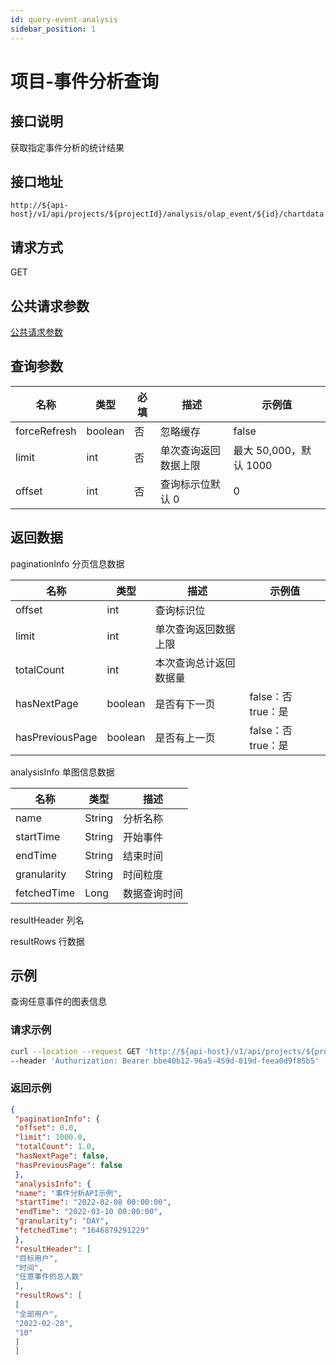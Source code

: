 ```yaml
---
id: query-event-analysis
sidebar_position: 1
---
```


# 项目-事件分析查询

## 接口说明

获取指定事件分析的统计结果

## 接口地址

```
http://${api-host}/v1/api/projects/${projectId}/analysis/olap_event/${id}/chartdata
```

## 请求方式

GET

## 公共请求参数

[公共请求参数](../../open-api#公共请求参数)

## 查询参数

| **名称**     | **类型** | **必填** | **描述**             | **示例值**             |
| ------------ | -------- | -------- | -------------------- | ---------------------- |
| forceRefresh | boolean  | 否       | 忽略缓存             | false                  |
| limit        | int      | 否       | 单次查询返回数据上限 | 最大 50,000，默认 1000 |
| offset       | int      | 否       | 查询标示位默认 0     | 0                      |

## 返回数据

paginationInfo 分页信息数据

| **名称**        | **类型** | **描述**               | **示例值**         |
| --------------- | -------- | ---------------------- | ------------------ |
| offset          | int      | 查询标识位             |                    |
| limit           | int      | 单次查询返回数据上限   |                    |
| totalCount      | int      | 本次查询总计返回数据量 |                    |
| hasNextPage     | boolean  | 是否有下一页           | false：否 true：是 |
| hasPreviousPage | boolean  | 是否有上一页           | false：否 true：是 |

analysisInfo 单图信息数据

| **名称**    | **类型** | **描述**     |
| ----------- | -------- | ------------ |
| name        | String   | 分析名称     |
| startTime   | String   | 开始事件     |
| endTime     | String   | 结束时间     |
| granularity | String   | 时间粒度     |
| fetchedTime | Long     | 数据查询时间 |

resultHeader 列名

resultRows 行数据

## 示例

查询任意事件的图表信息

### 请求示例

```bash
curl --location --request GET 'http://${api-host}/v1/api/projects/${projectId}/analysis/olap_event/${id}/chartdata?forceRefresh=false&offset=0&limit=1000' \
--header 'Authorization: Bearer bbe40b12-96a5-459d-819d-feea0d9f85b5'
```

### 返回示例

```json
{
 "paginationInfo": {
 "offset": 0.0,
 "limit": 1000.0,
 "totalCount": 1.0,
 "hasNextPage": false,
 "hasPreviousPage": false
 },
 "analysisInfo": {
 "name": "事件分析API示例",
 "startTime": "2022-02-08 00:00:00",
 "endTime": "2022-03-10 00:00:00",
 "granularity": "DAY",
 "fetchedTime": "1646879291229"
 },
 "resultHeader": [
 "目标用户",
 "时间",
 "任意事件的总人数"
 ],
 "resultRows": [
 [
 "全部用户",
 "2022-02-28",
 "10"
 ]
 ]
```
